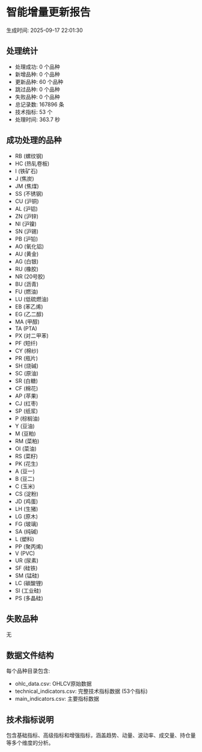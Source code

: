 
# 智能增量更新报告
生成时间: 2025-09-17 22:01:30

## 处理统计
- 处理成功: 0 个品种
- 新增品种: 0 个品种
- 更新品种: 60 个品种
- 跳过品种: 0 个品种
- 失败品种: 0 个品种
- 总记录数: 167896 条
- 技术指标: 53 个
- 处理时间: 363.7 秒

## 成功处理的品种
- RB (螺纹钢)
- HC (热轧卷板)
- I (铁矿石)
- J (焦炭)
- JM (焦煤)
- SS (不锈钢)
- CU (沪铜)
- AL (沪铝)
- ZN (沪锌)
- NI (沪镍)
- SN (沪锡)
- PB (沪铅)
- AO (氧化铝)
- AU (黄金)
- AG (白银)
- RU (橡胶)
- NR (20号胶)
- BU (沥青)
- FU (燃油)
- LU (低硫燃油)
- EB (苯乙烯)
- EG (乙二醇)
- MA (甲醇)
- TA (PTA)
- PX (对二甲苯)
- PF (短纤)
- CY (棉纱)
- PR (瓶片)
- SH (烧碱)
- SC (原油)
- SR (白糖)
- CF (棉花)
- AP (苹果)
- CJ (红枣)
- SP (纸浆)
- P (棕榈油)
- Y (豆油)
- M (豆粕)
- RM (菜粕)
- OI (菜油)
- RS (菜籽)
- PK (花生)
- A (豆一)
- B (豆二)
- C (玉米)
- CS (淀粉)
- JD (鸡蛋)
- LH (生猪)
- LG (原木)
- FG (玻璃)
- SA (纯碱)
- L (塑料)
- PP (聚丙烯)
- V (PVC)
- UR (尿素)
- SF (硅铁)
- SM (锰硅)
- LC (碳酸锂)
- SI (工业硅)
- PS (多晶硅)

## 失败品种
无

## 数据文件结构
每个品种目录包含:
- ohlc_data.csv: OHLCV原始数据
- technical_indicators.csv: 完整技术指标数据 (53个指标)
- main_indicators.csv: 主要指标数据

## 技术指标说明
包含基础指标、高级指标和增强指标，涵盖趋势、动量、波动率、成交量、持仓量等多个维度的分析。
